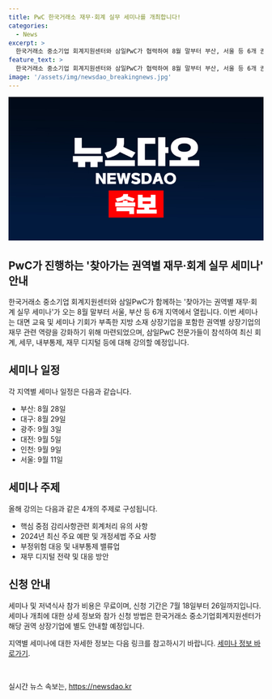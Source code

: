 ```yaml
---
title: PwC 한국거래소 재무·회계 실무 세미나를 개최합니다!
categories:
  - News
excerpt: >
  한국거래소 중소기업 회계지원센터와 삼일PwC가 협력하여 8월 말부터 부산, 서울 등 6개 권역에서 찾아가는 권역별 재무·회계 실무 세미나를 개최한다. 이번 세미나는 대면 교육과 세미나 기회가 부족한 지방 소재 상장기업의 재무 역량을 강화하는 데 목적이 있으며, 최신 회계, 세무, 내부통제, 재무 디지털 등에 대한 내용이 포함된다. 세미나 및 저녁식사 참가비는 무료이며, 신청 기간은 7월 18일부터 26일까지다. (총 148자)
feature_text: >
  한국거래소 중소기업 회계지원센터와 삼일PwC가 협력하여 8월 말부터 부산, 서울 등 6개 권역에서 찾아가는 권역별 재무·회계 실무 세미나를 개최한다. 이번 세미나는 대면 교육과 세미나 기회가 부족한 지방 소재 상장기업의 재무 역량을 강화하는 데 목적이 있으며, 최신 회계, 세무, 내부통제, 재무 디지털 등에 대한 내용이 포함된다. 세미나 및 저녁식사 참가비는 무료이며, 신청 기간은 7월 18일부터 26일까지다. (총 148자)
image: '/assets/img/newsdao_breakingnews.jpg'
---
```


<p><img src="/assets/img/newsdao_breakingnews.jpg" alt="pcversion 속보" /></p>

<h2 data-ke-size="size26">PwC가 진행하는 '찾아가는 권역별 재무·회계 실무 세미나' 안내</h2>

<p>한국거래소 중소기업 회계지원센터와 삼일PwC가 함께하는 '찾아가는 권역별 재무·회계 실무 세미나'가 오는 8월 말부터 서울, 부산 등 6개 지역에서 열립니다. 이번 세미나는 대면 교육 및 세미나 기회가 부족한 지방 소재 상장기업을 포함한 권역별 상장기업의 재무 관련 역량을 강화하기 위해 마련되었으며, 삼일PwC 전문가들이 참석하여 최신 회계, 세무, 내부통제, 재무 디지털 등에 대해 강의할 예정입니다. </p>

<h2 data-ke-size="size24">세미나 일정</h2>

<p>각 지역별 세미나 일정은 다음과 같습니다.</p>

<ul>
  <li>부산: 8월 28일</li>
  <li>대구: 8월 29일</li>
  <li>광주: 9월 3일</li>
  <li>대전: 9월 5일</li>
  <li>인천: 9월 9일</li>
  <li>서울: 9월 11일</li>
</ul>

<h2 data-ke-size="size24">세미나 주제</h2>

<p>올해 강의는 다음과 같은 4개의 주제로 구성됩니다.</p>

<ul>
  <li>핵심 중점 감리사항관련 회계처리 유의 사항</li>
  <li>2024년 최신 주요 예판 및 개정세법 주요 사항</li>
  <li>부정위험 대응 및 내부통제 밸류업</li>
  <li>재무 디지털 전략 및 대응 방안</li>
</ul>

<h2 data-ke-size="size24">신청 안내</h2>

<p>세미나 및 저녁식사 참가 비용은 무료이며, 신청 기간은 7월 18일부터 26일까지입니다. 세미나 개최에 대한 상세 정보와 참가 신청 방법은 한국거래소 중소기업회계지원센터가 해당 권역 상장기업에 별도 안내할 예정입니다. </p>

<p>지역별 세미나에 대한 자세한 정보는 다음 링크를 참고하시기 바랍니다. <a href="https://www.krx.co.kr/cop/smd/childMng/popchildMng.do?menuNo=200011" target="_blank" rel="noopener">세미나 정보 바로가기</a>.</p>

<p data-ke-size="size16">&nbsp;</p>
실시간 뉴스 속보는, <a href="https://newsdao.kr" rel="dofollow">https://newsdao.kr</a>


